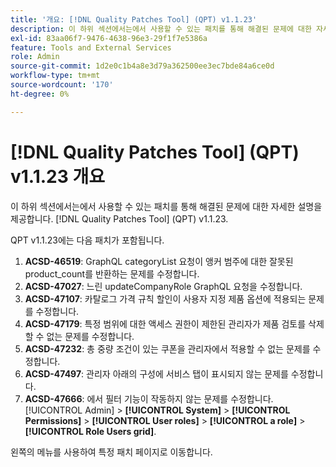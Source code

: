 ```yaml
---
title: '개요: [!DNL Quality Patches Tool] (QPT) v1.1.23'
description: 이 하위 섹션에서는에서 사용할 수 있는 패치를 통해 해결된 문제에 대한 자세한 설명을 제공합니다. [!DNL Quality Patches Tool] (QPT) v1.1.23.
exl-id: 83aa06f7-9476-4638-96e3-29f1f7e5386a
feature: Tools and External Services
role: Admin
source-git-commit: 1d2e0c1b4a8e3d79a362500ee3ec7bde84a6ce0d
workflow-type: tm+mt
source-wordcount: '170'
ht-degree: 0%

---
```


# [!DNL Quality Patches Tool] (QPT) v1.1.23 개요

이 하위 섹션에서는에서 사용할 수 있는 패치를 통해 해결된 문제에 대한 자세한 설명을 제공합니다. [!DNL Quality Patches Tool] (QPT) v1.1.23.

QPT v1.1.23에는 다음 패치가 포함됩니다.

1. **ACSD-46519**: GraphQL categoryList 요청이 앵커 범주에 대한 잘못된 product_count를 반환하는 문제를 수정합니다.
1. **ACSD-47027**: 느린 updateCompanyRole GraphQL 요청을 수정합니다.
1. **ACSD-47107**: 카탈로그 가격 규칙 할인이 사용자 지정 제품 옵션에 적용되는 문제를 수정합니다.
1. **ACSD-47179**: 특정 범위에 대한 액세스 권한이 제한된 관리자가 제품 검토를 삭제할 수 없는 문제를 수정합니다.
1. **ACSD-47232**: 총 중량 조건이 있는 쿠폰을 관리자에서 적용할 수 없는 문제를 수정합니다.
1. **ACSD-47497**: 관리자 아래의 구성에 서비스 탭이 표시되지 않는 문제를 수정합니다.
1. **ACSD-47666**: 에서 필터 기능이 작동하지 않는 문제를 수정합니다. [!UICONTROL Admin] > **[!UICONTROL System]** > **[!UICONTROL Permissions]** > **[!UICONTROL User roles]** > **[!UICONTROL a role]** > **[!UICONTROL Role Users grid]**.

왼쪽의 메뉴를 사용하여 특정 패치 페이지로 이동합니다.
